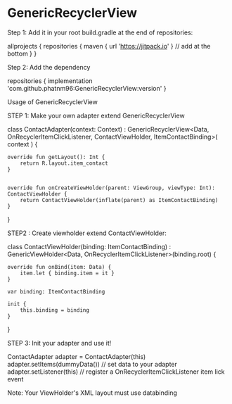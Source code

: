 # GenericRecyclerView

Step 1: Add it in your root build.gradle at the end of repositories:

allprojects {
    repositories {
       maven { url 'https://jitpack.io' } // add at the bottom 
    }
}
  
Step 2: Add the dependency


repositories {
        implementation 'com.github.phatnm96:GenericRecyclerView:version'
}

Usage of GenericRecyclerView

STEP 1: Make your own adapter extend GenericRecyclerView

class ContactAdapter(context: Context) :
    GenericRecyclerView<Data, OnRecyclerItemClickListener, ContactViewHolder, ItemContactBinding>(
        context
    ) {
    
    override fun getLayout(): Int {
        return R.layout.item_contact
    }


    override fun onCreateViewHolder(parent: ViewGroup, viewType: Int): ContactViewHolder {
        return ContactViewHolder(inflate(parent) as ItemContactBinding)
    }
}

STEP2 : Create viewholder extend ContactViewHolder:

class ContactViewHolder(binding: ItemContactBinding) :
    GenericViewHolder<Data, OnRecyclerItemClickListener>(binding.root) {

    override fun onBind(item: Data) {
        item.let { binding.item = it }
    }

    var binding: ItemContactBinding

    init {
        this.binding = binding
    }
}

STEP 3: Init your adapter and use it!

 ContactAdapter adapter = ContactAdapter(this)
                adapter.setItems(dummyData()) // set data to your adapter
                adapter.setListener(this) // register a OnRecyclerItemClickListener item lick event

Note: Your ViewHolder's XML layout must use databinding 
